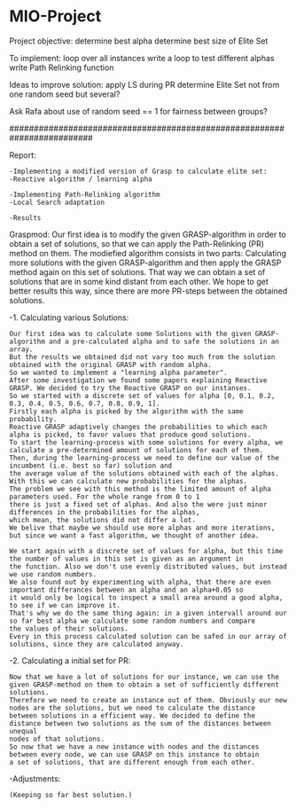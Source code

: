 # MIO-Project

Project objective:
determine best alpha
determine best size of Elite Set

To implement:
loop over all instances
write a loop to test different alphas
write Path Relinking function

Ideas to improve solution:
apply LS during PR
determine Elite Set not from one random seed but several?

Ask Rafa about use of random seed == 1 for fairness between groups?

#########################################################################

Report:

    -Implementing a modified version of Grasp to calculate elite set:
    -Reactive algorithm / learning alpha

    -Implementing Path-Relinking algorithm
    -Local Search adaptation

    -Results


Graspmod:
Our first idea is to modify the given GRASP-algorithm in order to obtain a set of solutions, 
so that we can apply the Path-Relinking (PR) method on them.
The modiefied algorithm consists in two parts: Calculating more solutions with the given GRASP-algorithm 
and then apply the GRASP method again on this set of solutions.
That way we can obtain a set of solutions that are in some kind distant from each other.
We hope to get better results this way, since there are more PR-steps between the obtained solutions.

-1. Calculating various Solutions:

    Our first idea was to calculate some Solutions with the given GRASP-algorithm and a pre-calculated alpha and to safe the solutions in an array.
    But the results we obtained did not vary too much from the solution obtained with the original GRASP with random alpha.
    So we wanted to implement a "learning alpha parameter".
    After some investigation we found some papers explaining Reactive GRASP. We decided to try the Reactive GRASP on our instanses.
    So we started with a discrete set of values for alpha [0, 0.1, 0.2, 0.3, 0.4, 0.5, 0.6, 0.7, 0.8, 0.9, 1].
    Firstly each alpha is picked by the algorithm with the same probability.
    Reactive GRASP adaptively changes the probabilities to which each alpha is picked, to favor values that produce good solutions.
    To start the learning-process with some solutions for every alpha, we calculate a pre-determined amount of solutions for each of them.
    Then, during the learning-process we need to define our value of the incumbent (i.e. best so far) solution and
    the average value of the solutions obtained with each of the alphas. With this we can calculate new probabilities for the alphas.
    The problem we see with this method is the limited amount of alpha parameters used. For the whole range from 0 to 1
    there is just a fixed set of alphas. And also the were just minor differences in the probabilities for the alphas,
    which mean, the solutions did not differ a lot.
    We belive that maybe we should use more alphas and more iterations, but since we want a fast algorithm, we thought of another idea. 
    
    We start again with a discrete set of values for alpha, but this time the number of values in this set is given as an argument in 
    the function. Also we don't use evenly distributed values, but instead we use random numbers. 
    We also found out by experimenting with alpha, that there are even important differances between an alpha and an alpha+0.05 so
    it would only be logical to inspect a small area around a good alpha, to see if we can improve it.
    That's why we do the same thing again: in a given intervall around our so far best alpha we calculate some random numbers and compare
    the values of their solutions. 
    Every in this process calculated solution can be safed in our array of solutions, since they are calculated anyway.
    
-2. Calculating a initial set for PR:

    Now that we have a lot of solutions for our instance, we can use the given GRASP-method on them to obtain a set of sufficiently different solutions.
    Therefore we need to create an instance out of them. Obviously our new nodes are the solutions, but we need to calculate the distance 
    between solutions in a efficient way. We decided to define the distance between two solutions as the sum of the distances between unequal
    nodes of that solutions.
    So now that we have a new instance with nodes and the distances between every node, we can use GRASP on this instance to obtain 
    a set of solutions, that are different enough from each other.

-Adjustments:

    (Keeping so far best solution.)
















